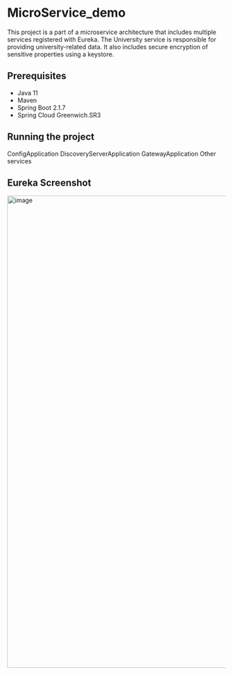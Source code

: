 # MicroService_demo
This project is a part of a microservice architecture that includes multiple services registered with Eureka. The University service is responsible for providing university-related data. It also includes secure encryption of sensitive properties using a keystore.

## Prerequisites

- Java 11
- Maven
- Spring Boot 2.1.7
- Spring Cloud Greenwich.SR3

## Running the project
ConfigApplication
DiscoveryServerApplication
GatewayApplication
Other services


## Eureka Screenshot
<img width="1087" alt="image" src="https://github.com/XiaoyangJin/MicroService_demo/assets/90944062/d608abcd-d77d-4496-be9e-62142855d23c">
